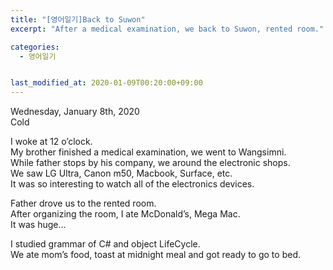 ```yaml
---
title: "[영어일기]Back to Suwon"
excerpt: "After a medical examination, we back to Suwon, rented room."

categories:
  - 영어일기


last_modified_at: 2020-01-09T00:20:00+09:00
---
```

Wednesday, January 8th, 2020  
Cold

I woke at 12 o’clock.  
My brother finished a medical examination, we went to Wangsimni.  
While father stops by his company, we around the electronic shops.  
We saw LG Ultra, Canon m50, Macbook, Surface, etc.  
It was so interesting to watch all of the electronics devices.  

Father drove us to the rented room.  
After organizing the room, I ate McDonald’s, Mega Mac.  
It was huge…  

I studied grammar of C# and object LifeCycle.  
We ate mom’s food, toast at midnight meal and got ready to go to bed.  

